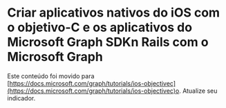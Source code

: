 # <a name="build-ios-native-apps-with-objective-c-and-the-microsoft-graph-sdkn-rails-apps-with-microsoft-graph"></a>Criar aplicativos nativos do iOS com o objetivo-C e os aplicativos do Microsoft Graph SDKn Rails com o Microsoft Graph

Este conteúdo foi movido para [https://docs.microsoft.com/graph/tutorials/ios-objectivec](https://docs.microsoft.com/graph/tutorials/ios-objectivec)o. Atualize seu indicador.
